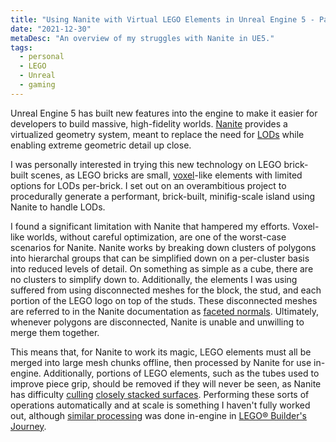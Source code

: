 ```yaml
---
title: "Using Nanite with Virtual LEGO Elements in Unreal Engine 5 - Part 1"
date: "2021-12-30"
metaDesc: "An overview of my struggles with Nanite in UE5."
tags:
  - personal
  - LEGO
  - Unreal
  - gaming
---
```


Unreal Engine 5 has built new features into the engine to make it easier for developers to build massive, high-fidelity worlds. [Nanite](https://docs.unrealengine.com/5.0/en-US/RenderingFeatures/Nanite/) provides a virtualized geometry system, meant to replace the need for [LODs](https://en.wikipedia.org/wiki/Level_of_detail_(computer_graphics)) while enabling extreme geometric detail up close. 

I was personally interested in trying this new technology on LEGO brick-built scenes, as LEGO bricks are small, [voxel](https://en.wikipedia.org/wiki/Voxel)-like elements with limited options for LODs per-brick. I set out on an overambitious project to procedurally generate a performant, brick-built, minifig-scale island using Nanite to handle LODs. 

I found a significant limitation with Nanite that hampered my efforts. Voxel-like worlds, without careful optimization, are one of the worst-case scenarios for Nanite. Nanite works by breaking down clusters of polygons into hierarchal groups that can be simplified down on a per-cluster basis into reduced levels of detail. On something as simple as a cube, there are no clusters to simplify down to. Additionally, the elements I was using suffered from using disconnected meshes for the block, the stud, and each portion of the LEGO logo on top of the studs. These disconnected meshes are referred to in the Nanite documentation as [faceted normals](https://docs.unrealengine.com/5.0/en-US/RenderingFeatures/Nanite/#facetedandhard-edgenormals). Ultimately, whenever polygons are disconnected, Nanite is unable and unwilling to merge them together. 

This means that, for Nanite to work its magic, LEGO elements must all be merged into large mesh chunks offline, then processed by Nanite for use in-engine. Additionally, portions of LEGO elements, such as the tubes used to improve piece grip, should be removed if they will never be seen, as Nanite has difficulty [culling](https://en.wikipedia.org/wiki/Hidden-surface_determination#Culling_and_Visible_Surface_Determination) [closely stacked surfaces](https://docs.unrealengine.com/5.0/en-US/RenderingFeatures/Nanite/#closelystackedsurfaces). Performing these sorts of operations automatically and at scale is something I haven't fully worked out, although [similar processing](https://www.nvidia.com/en-us/on-demand/session/gtcspring21-e32773/) was done in-engine in [LEGO® Builder's Journey](https://www.lightbrick.com/builders-journey).